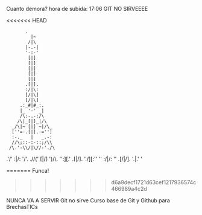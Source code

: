 Cuanto demora? hora de subida: 17:06
GIT NO SIRVEEEE

<<<<<<< HEAD

           .
             |~
            /|\
           |-.-|
           '-:-'
            [|]
            [|]
            [|]
            [|]
            [|]
           .[|].
           :/|\:
           [/|\]
           [/|\]
         .:_#|#_:.
         |_ '-' _|
         /\:-.-:/\
        /\|_[|]_|/\
      _/\|~ [|] ~|/\_
      [''=-.[|].-='']
      :-._   |   _.-:
      //\;::-:-::;/\\
     /\.'-\\/|\//-'./\
   .'\/'   :\|/:   '\/'.
 .//\('    [\|/]    ')/\\.
'':][\.'  .[\|/].  './][:''
    ''    :/\|/\:    ''
         .[\/|\/].
           '.|.'
             '



=======
Funca!
>>>>>>> d6a9decf1721d63cef1217936574c466989a4c2d

NUNCA  VA  A  SERVIR
Git no sirve
Curso base de Git y Github para BrechasTICs
